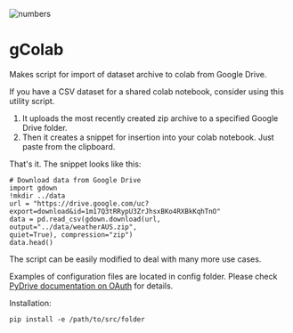 ![numbers](https://user-images.githubusercontent.com/73858914/151681458-11de4950-b503-470f-8f8d-69cb4fb61035.png)
# gColab
 Makes script for import of dataset archive to colab from Google Drive.   

If you have a CSV dataset for a shared colab notebook, consider using this utility script.

1. It uploads the most recently created zip archive to a specified Google Drive folder.
2. Then it creates a snippet for insertion into your colab notebook. Just paste from the clipboard.

That's it. The snippet looks like this:
```
# Download data from Google Drive
import gdown
!mkdir ../data
url = "https://drive.google.com/uc?export=download&id=1m17Q3tRRypU3ZrJhsxBKo4RXBkKqhTnO"
data = pd.read_csv(gdown.download(url, output="../data/weatherAUS.zip",  
quiet=True), compression="zip")
data.head()
```
The script can be easily modified to deal with many more use cases.

Examples of configuration files are located in config folder. Please check [PyDrive documentation on OAuth](https://pythonhosted.org/PyDrive/oauth.html) for details.

Installation:
```
pip install -e /path/to/src/folder
```

